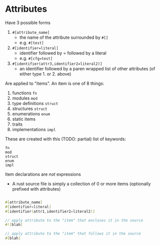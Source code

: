 # Attributes

Have 3 possible forms

1. `#[attribute_name]`
    * the name of the attribute surrounded by `#[]`
    * e.g. `#[test]`
2. `#[identifier=literal]`
    * identifier followed by = followed by a literal
    * e.g. `#[cfg=test]`
3. `#[identifier(attr3,identifier2=literal2)]`
    * an identifier followed by a paren wrapped list of other attributes (of either type 1. or 2. above)

Are applied to "items". An item is one of 8 things:

1. functions `fn`
2. modules `mod`
3. type definitions `struct`
4. structures `struct`
5. enumerations `enum`
6. static items
7. traits
8. implementations `impl`

These are created with this (TODO: partial) list of keywords:

    fn
    mod
    struct
    enum
    impl

Item declarations are *not* expressions
* A rust source file is simply a collection of 0 or more items (optionally prefixed with attributes)

```rust

#[attribute_name]
#[identifier=literal]
#[identifier(attr1,identifier2=literal2)]

// apply attribute to the "item" that encloses it in the source
#![blah]

// apply attribute to the "item" that follows it in the source
#[blah]
```
